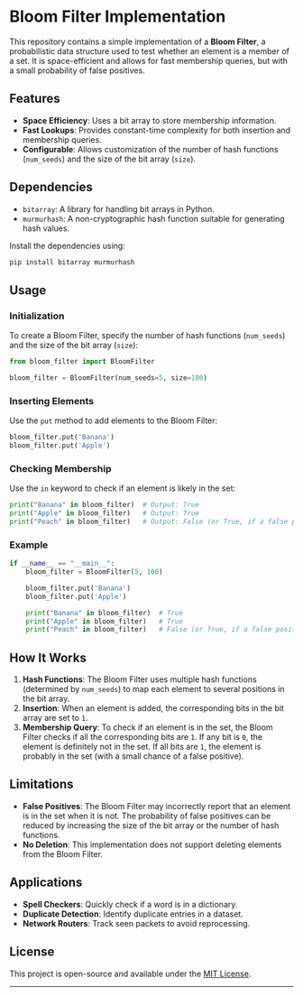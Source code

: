 # Bloom Filter Implementation

This repository contains a simple implementation of a **Bloom Filter**, a probabilistic data structure used to test whether an element is a member of a set. It is space-efficient and allows for fast membership queries, but with a small probability of false positives.

## Features
- **Space Efficiency**: Uses a bit array to store membership information.
- **Fast Lookups**: Provides constant-time complexity for both insertion and membership queries.
- **Configurable**: Allows customization of the number of hash functions (`num_seeds`) and the size of the bit array (`size`).

## Dependencies
- `bitarray`: A library for handling bit arrays in Python.
- `murmurhash`: A non-cryptographic hash function suitable for generating hash values.

Install the dependencies using:
```bash
pip install bitarray murmurhash
```

## Usage

### Initialization
To create a Bloom Filter, specify the number of hash functions (`num_seeds`) and the size of the bit array (`size`):
```python
from bloom_filter import BloomFilter

bloom_filter = BloomFilter(num_seeds=5, size=100)
```

### Inserting Elements
Use the `put` method to add elements to the Bloom Filter:
```python
bloom_filter.put('Banana')
bloom_filter.put('Apple')
```

### Checking Membership
Use the `in` keyword to check if an element is likely in the set:
```python
print("Banana" in bloom_filter)  # Output: True
print("Apple" in bloom_filter)   # Output: True
print("Peach" in bloom_filter)   # Output: False (or True, if a false positive occurs)
```

### Example
```python
if __name__ == "__main__":
    bloom_filter = BloomFilter(5, 100)

    bloom_filter.put('Banana')
    bloom_filter.put('Apple')

    print("Banana" in bloom_filter)  # True
    print("Apple" in bloom_filter)   # True
    print("Peach" in bloom_filter)   # False (or True, if a false positive occurs)
```

## How It Works
1. **Hash Functions**: The Bloom Filter uses multiple hash functions (determined by `num_seeds`) to map each element to several positions in the bit array.
2. **Insertion**: When an element is added, the corresponding bits in the bit array are set to `1`.
3. **Membership Query**: To check if an element is in the set, the Bloom Filter checks if all the corresponding bits are `1`. If any bit is `0`, the element is definitely not in the set. If all bits are `1`, the element is probably in the set (with a small chance of a false positive).

## Limitations
- **False Positives**: The Bloom Filter may incorrectly report that an element is in the set when it is not. The probability of false positives can be reduced by increasing the size of the bit array or the number of hash functions.
- **No Deletion**: This implementation does not support deleting elements from the Bloom Filter.

## Applications
- **Spell Checkers**: Quickly check if a word is in a dictionary.
- **Duplicate Detection**: Identify duplicate entries in a dataset.
- **Network Routers**: Track seen packets to avoid reprocessing.

## License
This project is open-source and available under the [MIT License](LICENSE).

---